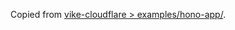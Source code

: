 Copied from [vike-cloudflare > examples/hono-app/](https://github.com/vikejs/vike-cloudflare/tree/16d3bb7fe15709b4c166fa4d167776fba707ba39/examples/hono-app).
